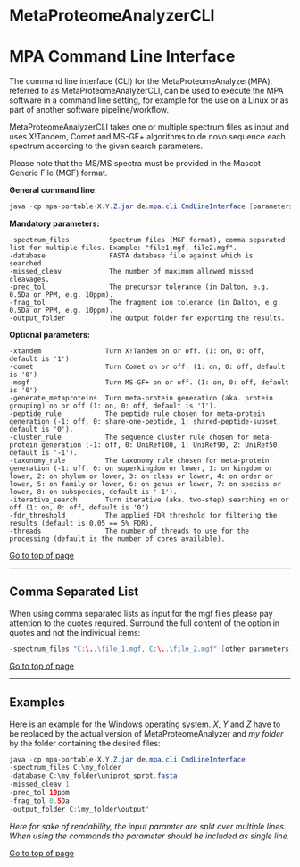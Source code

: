 # MetaProteomeAnalyzerCLI

# MPA Command Line Interface #

The command line interface (CLI) for the MetaProteomeAnalyzer(MPA), referred to as MetaProteomeAnalyzerCLI, can be used to execute the MPA software in a command line setting, for example for the use on a Linux or as part of another software pipeline/workflow.

MetaProteomeAnalyzerCLI takes one or multiple spectrum files as input and uses X!Tandem, Comet and MS-GF+ algorithms to de novo sequence each spectrum according to the given search parameters.

Please note that the MS/MS spectra must be provided in the Mascot Generic File (MGF) format.


**General command line:**

```java
java -cp mpa-portable-X.Y.Z.jar de.mpa.cli.CmdLineInterface [parameters]
```

**Mandatory parameters:**

```
-spectrum_files          Spectrum files (MGF format), comma separated list for multiple files. Example: "file1.mgf, file2.mgf".
-database                FASTA database file against which is searched.
-missed_cleav            The number of maximum allowed missed cleavages.
-prec_tol                The precursor tolerance (in Dalton, e.g. 0.5Da or PPM, e.g. 10ppm).
-frag_tol                The fragment ion tolerance (in Dalton, e.g. 0.5Da or PPM, e.g. 10ppm).
-output_folder           The output folder for exporting the results.

```

**Optional parameters:**

```
-xtandem                Turn X!Tandem on or off. (1: on, 0: off, default is '1')
-comet                  Turn Comet on or off. (1: on, 0: off, default is '0')
-msgf                   Turn MS-GF+ on or off. (1: on, 0: off, default is '0') 
-generate_metaproteins  Turn meta-protein generation (aka. protein grouping) on or off (1: on, 0: off, default is '1').
-peptide_rule           The peptide rule chosen for meta-protein generation (-1: off, 0: share-one-peptide, 1: shared-peptide-subset, default is '0').
-cluster_rule           The sequence cluster rule chosen for meta-protein generation (-1: off, 0: UniRef100, 1: UniRef90, 2: UniRef50, default is '-1').
-taxonomy_rule          The taxonomy rule chosen for meta-protein generation (-1: off, 0: on superkingdom or lower, 1: on kingdom or lower, 2: on phylum or lower, 3: on class or lower, 4: on order or lower, 5: on family or lower, 6: on genus or lower, 7: on species or lower, 8: on subspecies, default is '-1').
-iterative_search       Turn iterative (aka. two-step) searching on or off (1: on, 0: off, default is '0')
-fdr_threshold          The applied FDR threshold for filtering the results (default is 0.05 == 5% FDR).
-threads                The number of threads to use for the processing (default is the number of cores available).
```

[Go to top of page](#metaproteomeanalyzercli)

---

## Comma Separated List ##

When using comma separated lists as input for the mgf files please pay attention to the quotes required. Surround the full content of the option in quotes and not the individual items:

```java
-spectrum_files "C:\..\file_1.mgf, C:\..\file_2.mgf" [other parameters]

```

[Go to top of page](#metaproteomeanalyzercli)

---

## Examples ##

Here is an example for the Windows operating system. _X_, _Y_ and _Z_ have to be replaced by the actual version of MetaProteomeAnalyzer and _my folder_ by the folder containing the desired files:

```java
java -cp mpa-portable-X.Y.Z.jar de.mpa.cli.CmdLineInterface 
-spectrum_files C:\my_folder 
-database C:\my_folder\uniprot_sprot.fasta
-missed_cleav 1 
-prec_tol 10ppm 
-frag_tol 0.5Da
-output_folder C:\my_folder\output"

```

_Here for sake of readability, the input paramter are split over multiple lines. When using the commands the parameter should be included as single line._

[Go to top of page](#metaproteomeanalyzercli)
